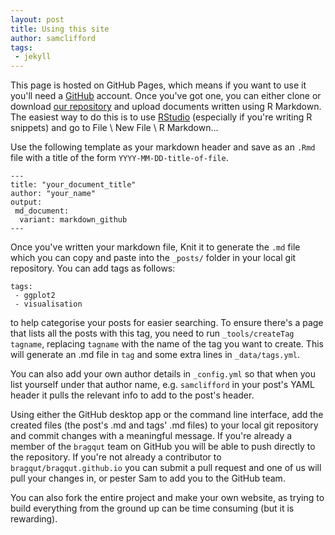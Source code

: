 ```yaml
---
layout: post
title: Using this site
author: samclifford
tags:
 - jekyll
---
```


This page is hosted on GitHub Pages, which means if you want to use it you'll need a [GitHub](https://github.com) account. Once you've got one, you can either clone or download [our repository](https://github.com/bragqut/bragqut.github.io) and upload documents written using R Markdown. The easiest way to do this is to use [RStudio](http://rstudio.com) (especially if you're writing R snippets) and go to File \ New File \ R Markdown...

Use the following template as your markdown header and save as an `.Rmd` file with a title of the form `YYYY-MM-DD-title-of-file`.

```
---
title: "your_document_title"
author: "your_name"
output: 
 md_document:
  variant: markdown_github
---
```

Once you've written your markdown file, Knit it to generate the `.md` file which you can copy and paste into the `_posts/` folder in your local git repository. You can add tags as follows:
``` 
tags:
 - ggplot2
 - visualisation
```
to help categorise your posts for easier searching. To ensure there's a page that lists all the posts with this tag, you need to run `_tools/createTag tagname`, replacing `tagname` with the name of the tag you want to create. This will generate an .md file in `tag` and some extra lines in `_data/tags.yml`.

You can also add your own author details in `_config.yml` so that when you list yourself under that author name, e.g. `samclifford` in your post's YAML header it pulls the relevant info to add to the post's header.

Using either the GitHub desktop app or the command line interface, add the created files (the post's .md and tags' .md files) to your local git repository and commit changes with a meaningful message. If you're already a member of the `bragqut` team on GitHub you will be able to push directly to the repository. If you're not already a contributor to `bragqut/bragqut.github.io` you can submit a pull request and one of us will pull your changes in, or pester Sam to add you to the GitHub team.

You can also fork the entire project and make your own website, as trying to build everything from the ground up can be time consuming (but it is rewarding).